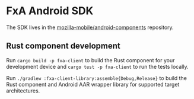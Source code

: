 # FxA Android SDK

The SDK lives in the [mozilla-mobile/android-components](https://github.com/mozilla-mobile/android-components/tree/master/components/service/firefox-accounts) repository.

## Rust component development

Run `cargo build -p fxa-client` to build the Rust component for your
development device and `cargo test -p fxa-client` to run the tests
locally.

Run `./gradlew :fxa-client-library:assemble{Debug,Release}` to build
the Rust component and Android AAR wrapper library for supported
target architectures.
